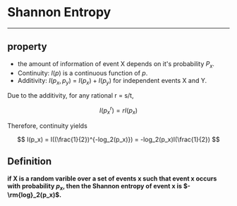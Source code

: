 # Shannon Entropy
----
## property
- the amount of information of event X depends on it's probability $P_x$.
- Continuity: $I(p)$ is a continuous function of $p$.
- Additivity: $I(p_x, p_y)$ = $I(p_x) + I(p_y)$ for independent events X
and Y.

Due to the additivity, for any rational r = s/t, 

$$
I(p_x^r)=rI(p_x)
$$

Therefore, continuity yields 

$$
I(p_x) = I((\frac{1}{2})^{-log_2(p_x)}) = -log_2(p_x)I(\frac{1}{2})
$$

## Definition

**if X is a random varible over a set of events x such that event x occurs with probability $p_x$, then the Shannon entropy of event x is $-\rm{log}_2(p_x)$.**
